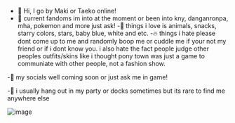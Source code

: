 - 🪷 Hi, I go by Maki or Taeko online!
- 🔪 current fandoms im into at the moment or been into
  kny, danganronpa, mha, pokemon and more just ask!
   -🥰 things i love is animals, snacks, starry colors, stars, baby blue, white and etc.
  -🔥 things i hate please dont come up to me and randomly boop me or cuddle me if your not my
  friend or if i dont know you. i also hate the fact people judge other peoples outfits/skins 
 like i thought pony town was just a game to communiate with other people, not a fashion show.

-🍭 my socials well coming soon or just ask me in game!

-🍵 i usually hang out in my party or docks sometimes but its rare to find me anywhere else


![image](https://github.com/N0tNa0mi/N0tNa0mi/assets/138632807/64337f2a-c2a7-4219-9ecd-c62559d6f871)

